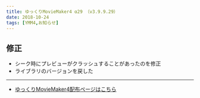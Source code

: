 ```yaml
---
title: ゆっくりMovieMaker4 α29 （v3.9.9.29）
date: 2018-10-24
tags: [YMM4,お知らせ]
---
```

## 修正
- シーク時にプレビューがクラッシュすることがあったのを修正
- ライブラリのバージョンを戻した

---

- [ゆっくりMovieMaker4配布ページはこちら](../index.md)